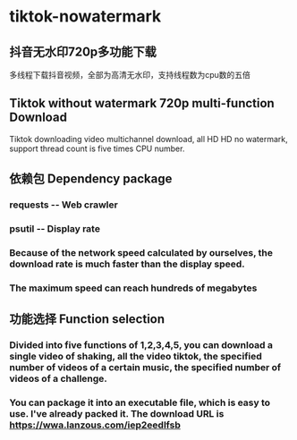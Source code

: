 # tiktok-nowatermark
## 抖音无水印720p多功能下载
多线程下载抖音视频，全部为高清无水印，支持线程数为cpu数的五倍

## Tiktok without watermark 720p multi-function Download
Tiktok downloading video multichannel download, all HD HD no watermark, support thread count is five times CPU number.

## 依赖包 Dependency package
### requests -- Web crawler
### psutil  -- Display rate

### Because of the network speed calculated by ourselves, the download rate is much faster than the display speed. 
### The maximum speed can reach hundreds of megabytes


## 功能选择 Function selection
### Divided into five functions of 1,2,3,4,5, you can download a single video of shaking, all the video tiktok, the specified number of videos of a certain music, the specified number of videos of a challenge.
### You can package it into an executable file, which is easy to use. I've already packed it. The download URL is https://wwa.lanzous.com/iep2eedlfsb

